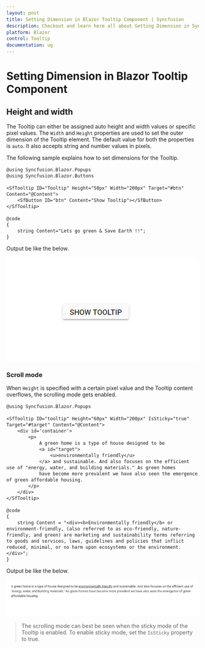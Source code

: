 ```yaml
---
layout: post
title: Setting Dimension in Blazor Tooltip Component | Syncfusion
description: Checkout and learn here all about Setting Dimension in Syncfusion Blazor Tooltip component and more.
platform: Blazor
control: Tooltip
documentation: ug
---
```


# Setting Dimension in Blazor Tooltip Component

## Height and width

The Tooltip can either be assigned auto height and width values or specific pixel values. The `Width` and `Height` properties are used to
 set the outer dimension of the Tooltip element. The default value for both the properties is `auto`.
  It also accepts string and number values in pixels.

The following sample explains how to set dimensions for the Tooltip.

```cshtml
@using Syncfusion.Blazor.Popups
@using Syncfusion.Blazor.Buttons

<SfTooltip ID="Tooltip" Height="50px" Width="200px" Target="#btn" Content="@Content">
    <SfButton ID="btn" Content="Show Tooltip"></SfButton>
</SfTooltip>

@code
{
    string Content="Lets go green & Save Earth !!";
}
```

Output be like the below.

![Tooltip - Dimension](images/dimension.gif)

### Scroll mode

When `Height` is specified with a certain pixel value and the Tooltip content overflows, the scrolling mode gets enabled.

```cshtml
@using Syncfusion.Blazor.Popups

<SfTooltip ID="tooltip" Height="60px" Width="200px" IsSticky="true" Target="#target" Content="@Content">
    <div id='container'>
        <p>
            A green home is a type of house designed to be
            <a id="target">
                <u>environmentally friendly</u>
            </a> and sustainable. And also focuses on the efficient use of "energy, water, and building materials." As green homes
            have become more prevalent we have also seen the emergence of green affordable housing.
        </p>
    </div>
</SfTooltip>

@code
{
    string Content = "<div><b>Environmentally friendly</b> or environment-friendly, (also referred to as eco-friendly, nature-friendly, and green) are marketing and sustainability terms referring to goods and services, laws, guidelines and policies that inflict reduced, minimal, or no harm upon ecosystems or the environment.</div>";
}
```

Output be like the below.

![Tooltip - Scroll Mode](images/scroll.gif)

> The scrolling mode can best be seen when the sticky mode of the Tooltip is enabled. To enable sticky mode, set the `IsSticky` property to true.